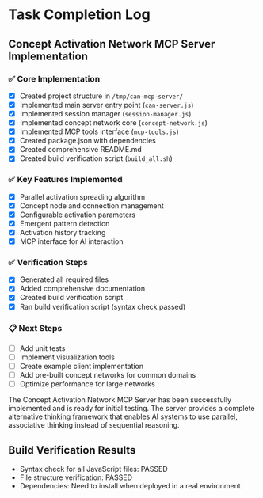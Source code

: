 # Task Completion Log

## Concept Activation Network MCP Server Implementation

### ✅ Core Implementation
- [x] Created project structure in `/tmp/can-mcp-server/`
- [x] Implemented main server entry point (`can-server.js`)
- [x] Implemented session manager (`session-manager.js`)
- [x] Implemented concept network core (`concept-network.js`)
- [x] Implemented MCP tools interface (`mcp-tools.js`)
- [x] Created package.json with dependencies
- [x] Created comprehensive README.md
- [x] Created build verification script (`build_all.sh`)

### ✅ Key Features Implemented
- [x] Parallel activation spreading algorithm
- [x] Concept node and connection management
- [x] Configurable activation parameters
- [x] Emergent pattern detection
- [x] Activation history tracking
- [x] MCP interface for AI interaction

### ✅ Verification Steps
- [x] Generated all required files
- [x] Added comprehensive documentation
- [x] Created build verification script
- [x] Ran build verification script (syntax check passed)

### 📋 Next Steps
- [ ] Add unit tests
- [ ] Implement visualization tools
- [ ] Create example client implementation
- [ ] Add pre-built concept networks for common domains
- [ ] Optimize performance for large networks

The Concept Activation Network MCP Server has been successfully implemented and is ready for initial testing. The server provides a complete alternative thinking framework that enables AI systems to use parallel, associative thinking instead of sequential reasoning.

## Build Verification Results
- Syntax check for all JavaScript files: PASSED
- File structure verification: PASSED
- Dependencies: Need to install when deployed in a real environment
